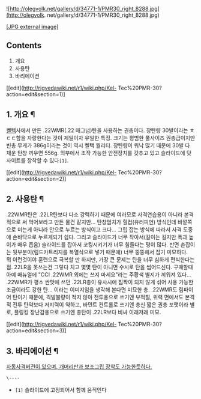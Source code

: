 ![http://olegvolk.net/gallery/d/34771-1/PMR30_right_8288.jpg](http://olegvolk.
net/gallery/d/34771-1/PMR30_right_8288.jpg)

[[JPG external
image]](http://olegvolk.net/gallery/d/34771-1/PMR30_right_8288.jpg)

## Contents

    

1. 개요 
2. 사용탄 
3. 바리에이션 

[[edit](http://rigvedawiki.net/r1/wiki.php/Kel-
Tec%20PMR-30?action=edit&section=1)]

## 1. 개요 ¶

[켈텍](%EC%BC%88%ED%85%8D.md)사에서 만든 .22WMR(.22 매그넘)탄을 사용하는 권총이다. 장탄량 30발이라는
ㅎㄷㄷ함을 자랑한다는 것이 제일이자 유일한 특징. 크기는 평범한 풀사이즈 권총급이지만 빈총 무게가 386g이라는 것이 역시 켈택 퀄리티.
장탄량이 워낙 많기 때문에 30발 다 채운 탄창 끼우면 556g. 외부에서 조작 가능한 안전장치를 갖추고 있고 슬라이드에 닷사이트를 장착할
수 있다`[1]`.

  

[[edit](http://rigvedawiki.net/r1/wiki.php/Kel-
Tec%20PMR-30?action=edit&section=2)]

## 2. 사용탄 ¶

.22WMR탄은 .22LR탄보다 다소 강력하기 때문에 여러모로 사격연습용이 아니라 본격적으로 써 먹어보라고 만든 물건 같지만... 탄창멈치가
힐컵(유러피언) 방식인데 바깥쪽으로 미는게 아니라 안으로 누르는 방식이고 크다... 그립 잡는 방식에 따라서 사격 도중에 손바닥으로
누르게되기 쉽다. 그리고 슬라이드가 너무 작아서(길이는 길지만 폭과 높이가 매우 좁음) 슬라이드를 잡아서 코킹시키기가 너무 힘들다는 평이
많다. 반면 손잡이는 뒷부분이(림드카트리지를 복열식으로 넣기 때문에) 너무 뚱뚱해서 잡기 미묘하다.  
뭐 이런것이야 훈련으로 극복할 만 하지만, 가장 큰 문제는 탄을 너무 심하게 편식한다는 점. 22LR을 못쓰는건 그렇다 치고 몇몇 탄이
아니면 수시로 탄을 씹어드신다. 구매할때 아예 매뉴얼에 "CCI .22WMR 외에는 쓰지 마세요"라는 주황색 별지가 끼워져 있다...
.22WMR가 평소 싼맛에 쓰던 .22LR총이 유사시에 짐짝이 되지 않게 섞어 사용 가능한 조금이라도 강한 탄... 이라는 이미지임을 생각해
본다면 미묘한 총. .22WMR도 림파이어 탄이기 때문에, 격발불량이 적지 않아 전투용으로 쓰기엔 부적절, 위력 면에서도 본격적 전투
탄약보다 저지력이 약하고, 바민트 컨트롤로 쓰기엔 총신 짧은 권총 포맷이라 별로, 플링킹 장난감용으로 쓰기엔 총탄이 .22LR보다 비싸
이래저래 미묘.

  

[[edit](http://rigvedawiki.net/r1/wiki.php/Kel-
Tec%20PMR-30?action=edit&section=3)]

## 3. 바리에이션 ¶

  

  

[자동사격버전이 있으며, 개머리판과 보조그립 장착도
가능한듯하다.](http://blog.naver.com/naljava69/60113569298)

`\----`

  * `[1]` 슬라이드에 고정되어서 함께 움직인다

